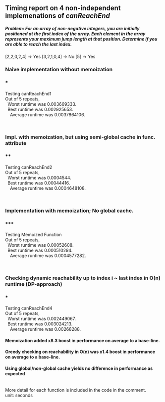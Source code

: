## **Timing report on 4 non-independent implemenations of _canReachEnd_** <br />

##### Problem: For an array of non-negative integers, you are initially positioned at the first index of the array. Each element in the array represents your maximum jump length at that position. Determine if you are able to reach the last index.
[2,2,0,2,4] -> Yes
[3,2,1,0,4] -> No
[5] -> Yes

### **Naive implementation without memoization** <br />
### *
Testing canReachEnd1 <br />
Out of 5 repeats, <br />
&nbsp; Worst runtime was 0.003669333. <br />
&nbsp; Best runtime was 0.002925653. <br />
&nbsp; &nbsp;  Average runtime was 0.0037864106.<br />

<br />

### **Impl. with memoization, but using semi-global cache in func. attribute** <br />
### **
Testing canReachEnd2 <br />
Out of 5 repeats, <br />
&nbsp; Worst runtime was 0.0004544.  <br />
&nbsp; Best runtime was 0.00044416. <br />
&nbsp; &nbsp;  Average runtime was 0.0004648108. <br />

<br />

### **Implementation with memoization; No global cache.** <br />
### ***
Testing Memoized Function <br />
Out of 5 repeats, <br />
&nbsp; Worst runtime was 0.00052608. <br />
&nbsp; Best runtime was 0.000510294. <br />
&nbsp; &nbsp; Average runtime was 0.0004577282. <br />

<br />

### **Checking dynamic reachability up to index i ~ last index in O(n) runtime (DP-approach)** <br />
### *

Testing canReachEnd4 <br />
Out of 5 repeats, <br />
&nbsp; Worst runtime was 0.002449067. <br />
&nbsp; Best runtime was 0.003024213. <br />
&nbsp; &nbsp;  Average runtime was 0.00268288. <br /> 


#### **Memoization added x8.3 boost in performance on average to a base-line.**
#### **Greedy checking on reachability in O(n) was x1.4 boost in performance on average to a base-line.** 
#### **Using global/non-global cache yields no difference in performance as expected**


<br />
More detail for each function is included in the code in the comment. <br />
unit: seconds
